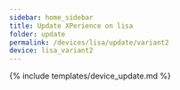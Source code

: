 ```yaml
---
sidebar: home_sidebar
title: Update XPerience on lisa
folder: update
permalink: /devices/lisa/update/variant2
device: lisa_variant2
---
```

{% include templates/device_update.md %}
